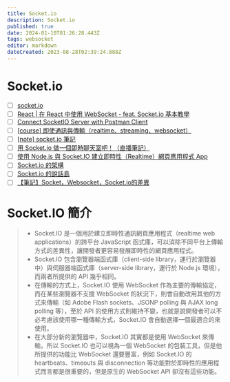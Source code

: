 ```yaml
---
title: Socket.io
description: Socket.io
published: true
date: 2024-01-10T01:26:28.443Z
tags: websocket
editor: markdown
dateCreated: 2023-08-28T02:39:24.888Z
---
```


# Socket.io
- [ ] [socket.io](https://socket.io/)
- [ ] [React | 在 React 中使用 WebSocket - feat. Socket.io 基本教學](https://ms314006.github.io/use-websocket-by-react-socket-io/)
- [ ] [Connect SocketIO Server with Postman Client](https://www.youtube.com/watch?v=RWrNL-I3j7k&ab_channel=SWIKbyMirTahaAli&loop=0)
- [ ] [[course] 即使通訊與傳輸（realtime、streaming、websocket）](https://pjchender.dev/webdev/course-fem-realtime/)
- [ ] [[note] socket.io 筆記](https://pjchender.dev/npm/npm-socket-io/#%E6%9C%AA%E9%96%B1%E8%AE%80)
- [ ] [用 Socket.io 做一個即時聊天室吧！（直播筆記）](https://creativecoding.in/2020/03/25/%E7%94%A8-socket-io-%E5%81%9A%E4%B8%80%E5%80%8B%E5%8D%B3%E6%99%82%E8%81%8A%E5%A4%A9%E5%AE%A4%E5%90%A7%EF%BC%81%EF%BC%88%E7%9B%B4%E6%92%AD%E7%AD%86%E8%A8%98%EF%BC%89/)
- [ ] [使用 Node.js 與 Socket.IO 建立即時性（Realtime）網頁應用程式 App](https://blog.gtwang.org/programming/socket-io-node-js-realtime-app/)
- [ ] [Socket.io 的架構](https://mark-lin.com/posts/20170913/)
- [ ] [Socket.io 的說話島](https://mark-lin.com/posts/20170914/)
- [ ] [【筆記】Socket，Websocket，Socket.io的差異](https://leesonhsu.blogspot.com/2018/07/socketwebsocketsocketio.html)

# Socket.IO 簡介
> - Socket.IO 是一個用於建立即時性通訊網頁應用程式（realtime web applications）的跨平台 JavaScript 函式庫，可以消除不同平台上傳輸方式的差異性，讓開發者更容易發展即時性的網頁應用程式。
> - Socket.IO 包含瀏覽器端函式庫（client-side library，運行於瀏覽器中）與伺服器端函式庫（server-side library，運行於 Node.js 環境），而兩者所提供的 API 幾乎相同。
> - 在傳輸的方式上，Socket.IO 使用 WebSocket 作為主要的傳輸協定，而在某些瀏覽器不支援 WebSocket 的狀況下，則會自動改用其他的方式來傳輸（如 Adobe Flash sockets、JSONP polling 與 AJAX long polling 等），至於 API 的使用方式則維持不變，也就是說開發者可以不必考慮該使用哪一種傳輸方式，Socket.IO 會自動選擇一個最適合的來使用。
> - 在大部分新的瀏覽器中，Socket.IO 其實都是使用 WebSocket 來傳輸，所以 Socket.IO 也可以視為一個 WebSocket 的包裝工具，但是他所提供的功能比 WebSocket 還要豐富，例如 Socket.IO 的 heartbeats、timeouts 與 disconnection 等功能對於即時性的應用程式而言都是很重要的，但是原生的 WebSocket API 卻沒有這些功能。





